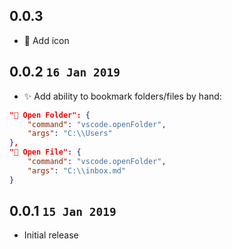 ## 0.0.3

- 🔨 Add icon

## 0.0.2 `16 Jan 2019`

- ✨ Add ability to bookmark folders/files by hand:
```json
"📁 Open Folder": {
	"command": "vscode.openFolder",
	"args": "C:\\Users"
},
"📝 Open File": {
	"command": "vscode.openFolder",
	"args": "C:\\inbox.md"
}
```

## 0.0.1 `15 Jan 2019`

- Initial release
